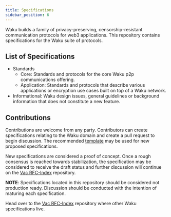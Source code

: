 ```yaml
---
title: Specifications
sidebar_position: 6
---
```


Waku builds a family of privacy-preserving, censorship-resistant communication protocols for web3 applications. This repository contains specifications for the Waku suite of protocols.

## List of Specifications

- Standards
  - Core: Standards and protocols for the core Waku p2p communications offering.
  - Application: Standards and protocols that describe various applications or encryption use cases built on top of a Waku network.
- Informational: Waku design issues, general guidelines or background information that does not constitute a new feature.

## Contributions

Contributions are welcome from any party. Contributors can create specifications relating to the Waku domain and create a pull request to begin discussion. The recommended [template](https://github.com/waku-org/specs/blob/master/template.md) may be used for new proposed specifications.

New specifications are considered a proof of concept. Once a rough consensus is reached towards stabilization, the specification may be considered to receive the draft status and further discussion will continue on the [Vac RFC-Index](https://github.com/vacp2p/rfc-index) repository.

**NOTE**: Specifications located in this repository should be considered not production ready. Discussion should be conducted with the intention of maturing each specification.

Head over to the [Vac RFC-Index](https://github.com/vacp2p/rfc-index) repository where other Waku specifications live.
